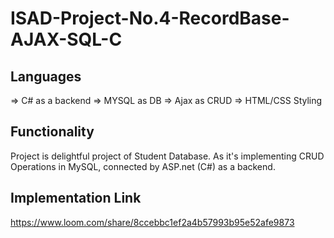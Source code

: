 # ISAD-Project-No.4-RecordBase-AJAX-SQL-C

## Languages
=> C# as a backend 
=> MYSQL as DB
=> Ajax as CRUD 
=> HTML/CSS Styling

## Functionality
Project is delightful project of Student Database. As it's implementing CRUD Operations in MySQL, connected by ASP.net (C#) as a backend.

## Implementation Link
https://www.loom.com/share/8ccebbc1ef2a4b57993b95e52afe9873
